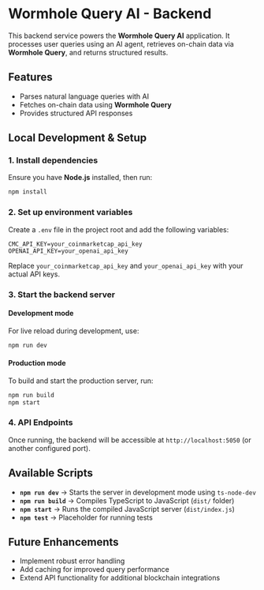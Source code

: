 # Wormhole Query AI - Backend  

This backend service powers the **Wormhole Query AI** application. It processes user queries using an AI agent, retrieves on-chain data via **Wormhole Query**, and returns structured results.  

## Features  
- Parses natural language queries with AI  
- Fetches on-chain data using **Wormhole Query**  
- Provides structured API responses  

## Local Development & Setup  

### 1. Install dependencies  
Ensure you have **Node.js** installed, then run:  
```bash
npm install
```

### 2. Set up environment variables  
Create a `.env` file in the project root and add the following variables:  

```env
CMC_API_KEY=your_coinmarketcap_api_key
OPENAI_API_KEY=your_openai_api_key
```

Replace `your_coinmarketcap_api_key` and `your_openai_api_key` with your actual API keys.

### 3. Start the backend server  

#### Development mode  
For live reload during development, use:  
```bash
npm run dev
```

#### Production mode  
To build and start the production server, run:  
```bash
npm run build
npm start
```

### 4. API Endpoints  
Once running, the backend will be accessible at `http://localhost:5050` (or another configured port).  

## Available Scripts  

- **`npm run dev`** → Starts the server in development mode using `ts-node-dev`  
- **`npm run build`** → Compiles TypeScript to JavaScript (`dist/` folder)  
- **`npm start`** → Runs the compiled JavaScript server (`dist/index.js`)  
- **`npm test`** → Placeholder for running tests  

## Future Enhancements  
- Implement robust error handling  
- Add caching for improved query performance  
- Extend API functionality for additional blockchain integrations  